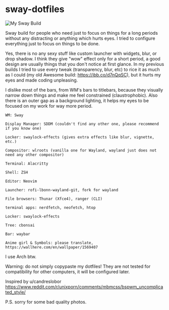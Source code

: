 # sway-dotfiles
![My Sway Build](https://i.ibb.co/ZSXs6Pd/Reddit.png)

Sway build for people who need just to focus on things for a long periods without any distracting or anything which hurts eyes. I tried to configure everything just to focus on things to be done.

Yes, there is no any sexy stuff like custom launcher with widgets, blur, or drop shadow. I think they give "wow" effect only for a short period, a good design are usually things that you don't notice at first glance. In my previous builds I tried to use every tweak (transparency, blur, etc) to rice it as much as I could (my old Awesome build: https://ibb.co/d7nQqSC), but it hurts my eyes and made coding unpleasing.

I dislike most of the bars, from WM's bars to titlebars, because they visually narrow down things and make me feel constrained (claustrophobic). Also there is an outer gap as a background lighting, it helps my eyes to be focused on my work for way more period.

    WM: Sway

    Display Manager: SDDM (couldn't find any other one, please recommend if you know one)

    Locker: swaylock-effects (gives extra effects like blur, vignette, etc.)

    Compositor: wlroots (vanilla one for Wayland, wayland just does not need any other compositor)
    
    Terminal: Alacritty

    Shell: ZSH

    Editor: Neovim

    Launcher: rofi-lbonn-wayland-git, fork for wayland

    File browsers: Thunar (Xfce4), ranger (CLI)

    terminal apps: nerdfetch, neofetch, htop

    Locker: swaylock-effects

    Tree: cbonsai

    Bar: waybar

    Anime girl & Symbols: please translate, https://wallhere.com/en/wallpaper/1569407

I use Arch btw.

Warning: do not simply copypaste my dotfiles! They are not tested for compatibility for other computers, it will be configured later.

Inspired by u/candreslobor https://www.reddit.com/r/unixporn/comments/mbmcss/bspwm_uncomplicated_style/

P.S. sorry for some bad quality photos.
